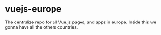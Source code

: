 # vuejs-europe
The centralize repo for all Vue.js pages, and apps in europe. Inside this we gonna have all the others countries.
